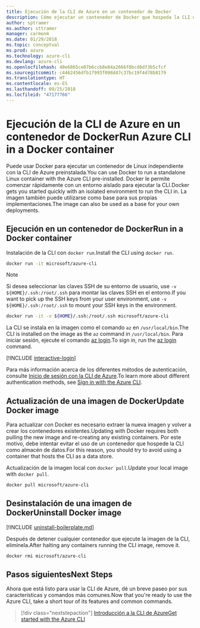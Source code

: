 ```yaml
---
title: Ejecución de la CLI de Azure en un contenedor de Docker
description: Cómo ejecutar un contenedor de Docker que hospeda la CLI de Azure
author: sptramer
ms.author: sttramer
manager: carmonm
ms.date: 01/29/2018
ms.topic: conceptual
ms.prod: azure
ms.technology: azure-cli
ms.devlang: azure-cli
ms.openlocfilehash: 40e6865ce07b6ccb8e84a2666f0bcd6df3b5cfcf
ms.sourcegitcommit: c4462456dfb17993f098d47c37bc19f4d78b8179
ms.translationtype: HT
ms.contentlocale: es-ES
ms.lasthandoff: 09/25/2018
ms.locfileid: "47177766"
---
```

# <a name="run-azure-cli-in-a-docker-container"></a><span data-ttu-id="a2419-103">Ejecución de la CLI de Azure en un contenedor de Docker</span><span class="sxs-lookup"><span data-stu-id="a2419-103">Run Azure CLI in a Docker container</span></span>

<span data-ttu-id="a2419-104">Puede usar Docker para ejecutar un contenedor de Linux independiente con la CLI de Azure preinstalada.</span><span class="sxs-lookup"><span data-stu-id="a2419-104">You can use Docker to run a standalone Linux container with the Azure CLI pre-installed.</span></span> <span data-ttu-id="a2419-105">Docker le permite comenzar rápidamente con un entorno aislado para ejecutar la CLI.</span><span class="sxs-lookup"><span data-stu-id="a2419-105">Docker gets you started quickly with an isolated environment to run the CLI in.</span></span> <span data-ttu-id="a2419-106">La imagen también puede utilizarse como base para sus propias implementaciones.</span><span class="sxs-lookup"><span data-stu-id="a2419-106">The image can also be used as a base for your own deployments.</span></span>

## <a name="run-in-a-docker-container"></a><span data-ttu-id="a2419-107">Ejecución en un contenedor de Docker</span><span class="sxs-lookup"><span data-stu-id="a2419-107">Run in a Docker container</span></span>

<span data-ttu-id="a2419-108">Instalación de la CLI con `docker run`.</span><span class="sxs-lookup"><span data-stu-id="a2419-108">Install the CLI using `docker run`.</span></span>

   ```bash
   docker run -it microsoft/azure-cli
   ```

> [!NOTE]
> <span data-ttu-id="a2419-109">Si desea seleccionar las claves SSH de su entorno de usuario, use `-v ${HOME}/.ssh:/root/.ssh` para montar las claves SSH en el entorno.</span><span class="sxs-lookup"><span data-stu-id="a2419-109">If you want to pick up the SSH keys from your user environment, use `-v ${HOME}/.ssh:/root/.ssh` to mount your SSH keys in the environment.</span></span>
>
> ```bash
> docker run -it -v ${HOME}/.ssh:/root/.ssh microsoft/azure-cli
> ```

<span data-ttu-id="a2419-110">La CLI se instala en la imagen como el comando `az` en `/usr/local/bin`.</span><span class="sxs-lookup"><span data-stu-id="a2419-110">The CLI is installed on the image as the `az` command in `/usr/local/bin`.</span></span> <span data-ttu-id="a2419-111">Para iniciar sesión, ejecute el comando [az login](/cli/azure/reference-index#az-login).</span><span class="sxs-lookup"><span data-stu-id="a2419-111">To sign in, run the [az login](/cli/azure/reference-index#az-login) command.</span></span>

[!INCLUDE [interactive-login](includes/interactive-login.md)]

<span data-ttu-id="a2419-112">Para más información acerca de los diferentes métodos de autenticación, consulte [Inicio de sesión con la CLI de Azure](authenticate-azure-cli.md).</span><span class="sxs-lookup"><span data-stu-id="a2419-112">To learn more about different authentication methods, see [Sign in with the Azure CLI](authenticate-azure-cli.md).</span></span>

## <a name="update-docker-image"></a><span data-ttu-id="a2419-113">Actualización de una imagen de Docker</span><span class="sxs-lookup"><span data-stu-id="a2419-113">Update Docker image</span></span>

<span data-ttu-id="a2419-114">Para actualizar con Docker es necesario extraer la nueva imagen y volver a crear los contenedores existentes.</span><span class="sxs-lookup"><span data-stu-id="a2419-114">Updating with Docker requires both pulling the new image and re-creating any existing containers.</span></span> <span data-ttu-id="a2419-115">Por este motivo, debe intentar evitar el uso de un contenedor que hospede la CLI como almacén de datos.</span><span class="sxs-lookup"><span data-stu-id="a2419-115">For this reason, you should try to avoid using a container that hosts the CLI as a data store.</span></span>

<span data-ttu-id="a2419-116">Actualización de la imagen local con `docker pull`.</span><span class="sxs-lookup"><span data-stu-id="a2419-116">Update your local image with `docker pull`.</span></span>

```bash
docker pull microsoft/azure-cli
```

## <a name="uninstall-docker-image"></a><span data-ttu-id="a2419-117">Desinstalación de una imagen de Docker</span><span class="sxs-lookup"><span data-stu-id="a2419-117">Uninstall Docker image</span></span>

[!INCLUDE [uninstall-boilerplate.md](includes/uninstall-boilerplate.md)]

<span data-ttu-id="a2419-118">Después de detener cualquier contenedor que ejecute la imagen de la CLI, elimínela.</span><span class="sxs-lookup"><span data-stu-id="a2419-118">After halting any containers running the CLI image, remove it.</span></span>

```bash
docker rmi microsoft/azure-cli
```

## <a name="next-steps"></a><span data-ttu-id="a2419-119">Pasos siguientes</span><span class="sxs-lookup"><span data-stu-id="a2419-119">Next Steps</span></span>

<span data-ttu-id="a2419-120">Ahora que está listo para usar la CLI de Azure, dé un breve paseo por sus características y comandos más comunes.</span><span class="sxs-lookup"><span data-stu-id="a2419-120">Now that you're ready to use the Azure CLI, take a short tour of its features and common commands.</span></span>

> [!div class="nextstepaction"]
> [<span data-ttu-id="a2419-121">Introducción a la CLI de Azure</span><span class="sxs-lookup"><span data-stu-id="a2419-121">Get started with the Azure CLI</span></span>](get-started-with-azure-cli.md)
